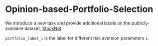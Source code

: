 # Opinion-based-Portfolio-Selection

We introduce a new task and provide additional labels on the publicly-available dataset, [StockNet](https://github.com/yumoxu/stocknet-dataset).

`portfolio_label_i` is the label for different risk aversion parameters `i`.
